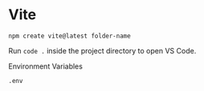 # Vite

```
npm create vite@latest folder-name
```

Run `code .` inside the project directory to open VS Code.

Environment Variables

`.env`
